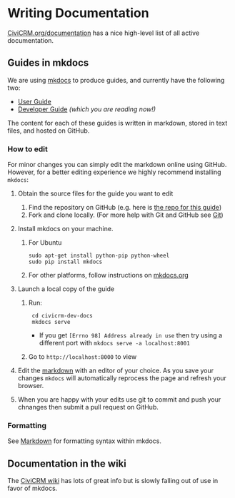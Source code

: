 # Writing Documentation

[CiviCRM.org/documentation](https://civicrm.org/documentation) has a nice high-level list of all active documentation.

## Guides in mkdocs

We are using [mkdocs](http://www.mkdocs.org) to produce guides, and currently have the following two:

* [User Guide](https://docs.civicrm.org/user/en/stable/)
* [Developer Guide](https://docs.civicrm.org/dev/en/master/) *(which you are reading now!)*

The content for each of these guides is written in markdown, stored in text files, and hosted on GitHub.

### How to edit

For minor changes you can simply edit the markdown online using GitHub. However, for a better editing experience we highly recommend installing `mkdocs`:

1.  Obtain the source files for the guide you want to edit
    1. Find the repository on GitHub (e.g. here is [the repo for this guide](https://github.com/civicrm/civicrm-dev-docs))
    1. Fork and clone locally. (For more help with Git and GitHub see [Git](git))
1.  Install mkdocs on your machine.
    1.  For Ubuntu

            sudo apt-get install python-pip python-wheel
            sudo pip install mkdocs

    1.  For other platforms, follow instructions on [mkdocs.org](http://www.mkdocs.org)

1. Launch a local copy of the guide
    1. Run:

            cd civicrm-dev-docs
            mkdocs serve

        * If you get `[Errno 98] Address already in use` then try using a different port
        with `mkdocs serve -a localhost:8001`

    1. Go to `http://localhost:8000` to view

1. Edit the [markdown](markdownrules) with an editor of your choice. As you save your changes `mkdocs` will automatically reprocess the page and refresh your browser.

1. When you are happy with your edits use git to commit and push your chnanges then submit a  pull request on GitHub.


### Formatting

See [Markdown](markdownrules) for formatting syntax within mkdocs.


## Documentation in the wiki

The [CiviCRM wiki](https://wiki.civicrm.org/confluence/display/CRMDOC/CiviCRM+Documentation) has lots of great info but is slowly falling out of use in favor of mkdocs.


